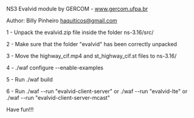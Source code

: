NS3 Evalvid module by GERCOM - www.gercom.ufpa.br

Author: Billy Pinheiro <haquiticos@gmail.com>

1 - Unpack the evalvid.zip file inside the folder  ns-3.16/src/

2 - Make sure that the folder "evalvid" has been correctly unpacked

3 - Move the highway_cif.mp4 and st_highway_cif.st files to ns-3.16/ 

4 - ./waf configure --enable-examples

5 - Run  ./waf build

6 - Run ./waf --run "evalvid-client-server" or ./waf --run "evalvid-lte" or ./waf --run "evalvid-client-server-mcast"

Have fun!!!
